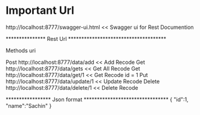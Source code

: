 #  Important Url 

http://localhost:8777/swagger-ui.html					<< Swagger ui for Rest Documention

*************** Rest Url *************************************

Methods 		uri

Post			http://localhost:8777/data/add			<< Add Recode
Get			http://localhost:8777/data/gets			<< Get All Recode
Get			http://localhost:8777/data/get/1		<< Get Recode id = 1
Put			http://localhost:8777/data/update/1		<< Update Recode
Delete			http://localhost:8777/data/delete/1		<< Delete Recode

***************** Json format ********************************
		{
			"id":1,
			"name":"Sachin"
		}

